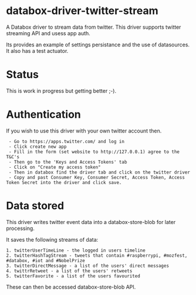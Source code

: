 # databox-driver-twitter-stream

A Databox driver to stream data from twitter. This driver supports twitter streaming API and usess app auth. 

Its provides an example of settings persistance and the use of datasources. It also has a test actuator. 


# Status

This is work in progress but getting better ;-).

# Authentication

If you wish to use this driver with your own twitter account then. 

     - Go to https://apps.twitter.com/ and log in 
     - Click create new app
     - Fill in the form (set website to http://127.0.0.1) agree to the T&C's 
     - Then go to the 'Keys and Access Tokens' tab
     - Click on "Create my access token"
     - Then in databox find the driver tab and click on the twitter driver
     - Copy and past Consumer Key, Consumer Secret, Access Token, Access Token Secret into the driver and click save. 

# Data stored
This driver writes twitter event data into a databox-store-blob for later processing.

It saves the following streams of data:

    1. twitterUserTimeLine - the logged in users timeline
    2. twitterHashTagStream - tweets that contain #raspberrypi, #mozfest, #databox, #iot and #NobelPrize
    3. twitterDirectMessage - a list of the users' direct messages 
    4. twittrRetweet - a list of the users' retweets 
    5. twitterFavorite - a list of the users favourited

These can then be accessed databox-store-blob API.

